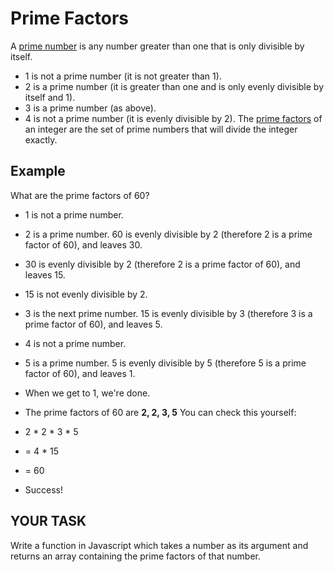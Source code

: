# Prime Factors

A [prime number](https://en.wikipedia.org/wiki/Prime_number) is any number greater than one that is only divisible by itself.

- 1 is not a prime number (it is not greater than 1).
- 2 is a prime number (it is greater than one and is only evenly divisible by itself and 1).
- 3 is a prime number (as above).
- 4 is not a prime number (it is evenly divisible by 2).
  The [prime factors](https://en.wikipedia.org/wiki/Prime_number#Unique_factorization) of an integer are the set of prime numbers that will divide the integer exactly.

## Example

What are the prime factors of 60?

- 1 is not a prime number.
- 2 is a prime number. 60 is evenly divisible by 2 (therefore 2 is a prime factor of 60), and leaves 30.
- 30 is evenly divisible by 2 (therefore 2 is a prime factor of 60), and leaves 15.
- 15 is not evenly divisible by 2.
- 3 is the next prime number. 15 is evenly divisible by 3 (therefore 3 is a prime factor of 60), and leaves 5.
- 4 is not a prime number.
- 5 is a prime number. 5 is evenly divisible by 5 (therefore 5 is a prime factor of 60), and leaves 1.
- When we get to 1, we're done.
- The prime factors of 60 are **2, 2, 3, 5**
  You can check this yourself:

- 2 \* 2 \* 3 \* 5
- = 4 \* 15
- = 60
- Success!

## YOUR TASK

Write a function in Javascript which takes a number as its argument and returns an array containing the prime factors of that number.
